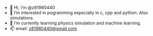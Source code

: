 - 👋 Hi, I’m @z81980440
- 👀 I’m interested in pogramming especially in c, cpp and python. Also simulations.
- 🌱 I’m currently learning physics simulation and machine learning.
- 📫 email: z81980440@gmail.com
<!---
z81980440/z81980440 is a ✨ special ✨ repository because its `README.md` (this file) appears on your GitHub profile.
You can click the Preview link to take a look at your changes.
--->
